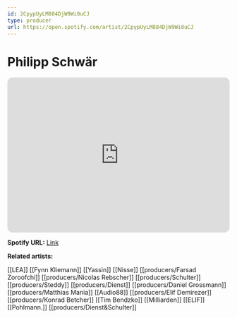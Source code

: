 ```yaml
---
id: 2CpypUyLM884DjW9Wi0uCJ
type: producer
url: https://open.spotify.com/artist/2CpypUyLM884DjW9Wi0uCJ
---
```

# Philipp Schwär

<iframe style="border-radius:12px" src="https://open.spotify.com/embed/artist/2CpypUyLM884DjW9Wi0uCJ" width="100%" height="352" frameBorder="0" allowfullscreen="" allow="autoplay; clipboard-write; encrypted-media; fullscreen; picture-in-picture" loading="lazy"></iframe>

**Spotify URL:** [Link](https://open.spotify.com/artist/2CpypUyLM884DjW9Wi0uCJ)

**Related artists:**

[[LEA]]
[[Fynn Kliemann]]
[[Yassin]]
[[Nisse]]
[[producers/Farsad Zoroofchi]]
[[producers/Nicolas Rebscher]]
[[producers/Schulter]]
[[producers/Steddy]]
[[producers/Dienst]]
[[producers/Daniel Grossmann]]
[[producers/Matthias Mania]]
[[Audio88]]
[[producers/Elif Demirezer]]
[[producers/Konrad Betcher]]
[[Tim Bendzko]]
[[Milliarden]]
[[ELIF]]
[[Pohlmann.]]
[[producers/Dienst&Schulter]]
